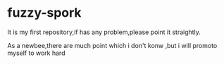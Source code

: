 # fuzzy-spork
It is my first repository,if has any problem,please point it straightly.

As a newbee,there are much point which i don't konw ,but i will promoto myself to work hard
